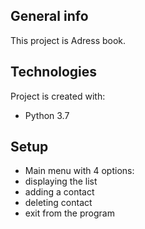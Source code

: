 ## General info
This project is Adress book.

## Technologies
Project is created with:
* Python 3.7

## Setup
* Main menu with 4 options:
* displaying the list
* adding a contact
* deleting contact
* exit from the program
